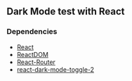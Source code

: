## Dark Mode test with React

### Dependencies

- [React](https://reactjs.org/)
- [ReactDOM](https://reactjs.org/docs/dom-elements.html)
- [React-Router](https://reacttraining.com/react-router/web/guides/quick-start)
- [react-dark-mode-toggle-2](https://github.com/todd-elvers/react-dark-mode-toggle-2)

